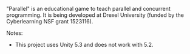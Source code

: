 "Parallel" is an educational game to teach parallel and concurrent programming. It is being developed at Drexel University (funded by the Cyberlearning NSF grant 1523116).

Notes:
- This project uses Unity 5.3 and does not work with 5.2.
